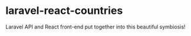 # laravel-react-countries
Laravel API and React front-end put together into this beautiful symbiosis!
